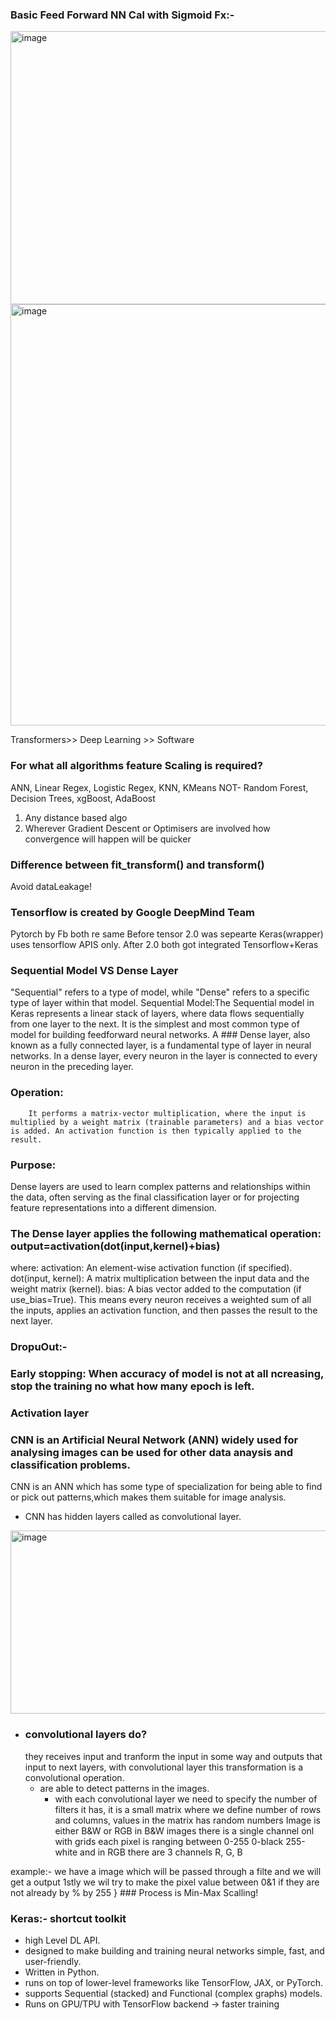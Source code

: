### Basic Feed Forward NN Cal with Sigmoid Fx:-
<img width="642" height="437" alt="image" src="https://github.com/user-attachments/assets/44ce3179-44ec-443a-ab6e-c40ab11b46a6" />


<img width="728" height="674" alt="image" src="https://github.com/user-attachments/assets/fbf91ea6-c522-46cc-a823-03a2d82db4a9" />

Transformers>> Deep Learning >> Software
### For what all algorithms feature Scaling is required?
ANN, Linear Regex, Logistic Regex, KNN,  KMeans
NOT- Random Forest, Decision Trees, xgBoost, AdaBoost
1. Any distance based algo 
2. Wherever Gradient Descent or Optimisers are involved how convergence will happen will be quicker

### Difference between fit_transform() and transform()
Avoid dataLeakage!
### Tensorflow is created by Google DeepMind Team
Pytorch by Fb  both re same
 Before tensor 2.0 was sepearte Keras(wrapper) uses tensorflow APIS only.
 After 2.0 both got integrated Tensorflow+Keras

 ### Sequential Model VS Dense Layer 
"Sequential" refers to a type of model, while "Dense" refers to a specific type of layer within that model.
Sequential Model:The Sequential model in Keras represents a linear stack of layers, where data flows sequentially from one layer to the next. It is the simplest and most common type of model for building feedforward neural networks. 
A ### Dense layer, also known as a fully connected layer, is a fundamental type of layer in neural networks. In a dense layer, every neuron in the layer is connected to every neuron in the preceding layer. 
  ### Operation:
        It performs a matrix-vector multiplication, where the input is multiplied by a weight matrix (trainable parameters) and a bias vector is added. An activation function is then typically applied to the result.
### Purpose:
Dense layers are used to learn complex patterns and relationships within the data, often serving as the final classification layer or for projecting feature representations into a different dimension.
### The Dense layer applies the following mathematical operation: output=activation(dot(input,kernel)+bias)
where:
activation: An element-wise activation function (if specified).
dot(input, kernel): A matrix multiplication between the input data and the weight matrix (kernel).
bias: A bias vector added to the computation (if use_bias=True).
This means every neuron receives a weighted sum of all the inputs, applies an activation function, and then passes the result to the next layer.
### DropuOut:- 
### Early stopping: When accuracy of model is not at all ncreasing, stop the training no what how many epoch is left.

### Activation layer 


### CNN is an Artificial Neural Network (ANN) widely used for analysing images can be used for other data anaysis and classification problems.
CNN is an ANN which has some type of specialization for being able to find or pick out patterns,which makes them suitable for image analysis. 
- CNN has hidden layers called as convolutional layer.
<img width="898" height="293" alt="image" src="https://github.com/user-attachments/assets/025b26b0-88f0-42ba-aa0d-19855e67b4db" />

- ### convolutional layers do?
    they receives input and tranform the input in some way and outputs that input to next layers, with convolutional layer this transformation is a convolutional operation.
    - are able to detect patterns in the images.
       - with each convolutional layer we need to specify the number of filters it has, it is a small  matrix where we define number of rows and columns, values in the matrix has random numbers
Image is either B&W or RGB
in B&W images there is a single channel onl with grids each pixel is ranging between 0-255 0-black 255-white
and in RGB there are 3 channels R, G, B

example:-
we have a image which will be passed through a filte and we will get a output 
1stly we wil try to make the pixel value between 0&1 if they are not already by % by 255 } ### Process is Min-Max Scalling!

### Keras:- shortcut toolkit
- high Level DL API.
- designed to make building and training neural networks simple, fast, and user-friendly.
- Written in Python.
- runs on top of lower-level frameworks like TensorFlow, JAX, or PyTorch.
- supports Sequential (stacked) and Functional (complex graphs) models.
- Runs on GPU/TPU with TensorFlow backend → faster training


